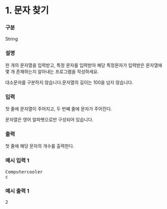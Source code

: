 # 1. 문자 찾기

### 구분

<p>String</p>

### 설명

<p>한 개의 문자열을 입력받고, 특정 문자를 입력받아 해당 특정문자가 입력받은 문자열에 몇 개 존재하는지 알아내는 프로그램을 작성하세요.</p>
<p>대소문자를 구분하지 않습니다.문자열의 길이는 100을 넘지 않습니다.</p>

### 입력

<p>첫 줄에 문자열이 주어지고, 두 번째 줄에 문자가 주어진다.</p>
<p>문자열은 영어 알파벳으로만 구성되어 있습니다.</p>

### 출력

<p>첫 줄에 해당 문자의 개수를 출력한다.</p>

### 예시 입력 1

<pre>Computercooler
c</pre>

### 예시 출력 1
<pre>2</pre>

